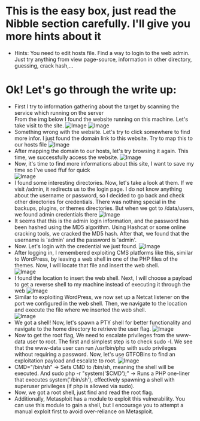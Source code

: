# This is the easy box, just read the Nibble section carefully. I'll give you more hints about it
- Hints:
You need to edit hosts file.
Find a way to login to the web admin. Just try anything from view page-source, information in other directory, guessing, crack hash,...

# Ok! Let's go through the write up:
- First I try to information gathering about the target by scanning the service which running on the server <br>
  From the img below I found the website running on this machine. Let's take visit to the site.
![Image](https://github.com/user-attachments/assets/8e54a54e-6bb7-484b-a080-0cb224ba69e6)
![Image](https://github.com/user-attachments/assets/2dfe80f6-48b0-40c9-a10d-4943717c6302) <br />
- Something wrong with the website. Let's try to click somewhere to find more infor. I just found the domain link to this website. Try to map this to our hosts file
![Image](https://github.com/user-attachments/assets/e6680708-ec1e-4c88-ac34-8a3a874ba26c) <br>
- After mapping the domain to our hosts, let's try browsing it again. This time, we successfully access the website.
![Image](https://github.com/user-attachments/assets/024e1e65-42e2-499b-9146-4a9b747375d3)
- Now, it's time to find more informations about this site, I want to save my time so I've used ffuf for quick <br>
![Image](https://github.com/user-attachments/assets/a410f70b-c886-409a-937f-143ccd355d01) <br>
- I found some interesting directories. Now, let's take a look at them. If we visit /admin, it redirects us to the login page. I do not know anything about the username or password, so I decided to go back and check other directories for credentials. There was nothing special in the backups, plugins, or themes directories. But when we got to /data/users, we found admin credentials there
![Image](https://github.com/user-attachments/assets/ccc32c5d-3fb8-4fa1-b538-0d1152bf171a) <br>
- It seems that this is the admin login information, and the password has been hashed using the MD5 algorithm.
Using Hashcat or some online cracking tools, we cracked the MD5 hash. After that, we found that the username is 'admin' and the password is 'admin'. <br />
- Now. Let's login with the credential we just found.
![Image](https://github.com/user-attachments/assets/51a3f430-5b92-4db3-92bc-9208a84d7277) <br />
- After logging in, I remembered exploiting CMS platforms like this, similar to WordPress, by leaving a web shell in one of the PHP files of the themes. Now, I will locate that file and insert the web shell. <br />
![Image](https://github.com/user-attachments/assets/079eed70-bdb3-4e52-b031-49d0a8c3d7fd) <br />
- I found the location to insert the web shell. Next, I will choose a payload to get a reverse shell to my machine instead of executing it through the web
![Image](https://github.com/user-attachments/assets/001c1df2-cdde-4585-a6ab-6c4296c48889) <br />
- Similar to exploiting WordPress, we now set up a Netcat listener on the port we configured in the web shell. Then, we navigate to the location and execute the file where we inserted the web shell. <br />
![Image](https://github.com/user-attachments/assets/a266affa-bbb3-43a6-b54a-a8493f4405b7) <br />
- We got a shell! Now, let's spawn a PTY shell for better functionality and navigate to the home directory to retrieve the user flag.
![Image](https://github.com/user-attachments/assets/c52b31f8-c5d0-4ec1-abbc-03283a00cffc) <br />
- Now to get the root flag, We need to escalate privileges from the www-data user to root. The first and simplest step is to check sudo -l. We see that the www-data user can run /usr/bin/php with sudo privileges without requiring a password. Now, let's use GTFOBins to find an exploitation payload and escalate to root.
![Image](https://github.com/user-attachments/assets/95c9fed6-d2eb-49fc-a3c5-b428681bef7c) <br />
- CMD="/bin/sh" → Sets CMD to /bin/sh, meaning the shell will be executed. And sudo php -r "system('$CMD');" → Runs a PHP one-liner that executes system('/bin/sh'), effectively spawning a shell with superuser privileges (if php is allowed via sudo).
- Now, we got a root shell, just find and read the root flag.
- Additionally, Metasploit has a module to exploit this vulnerability. You can use this module to gain a shell, but I encourage you to attempt a manual exploit first to avoid over-reliance on Metasploit.
